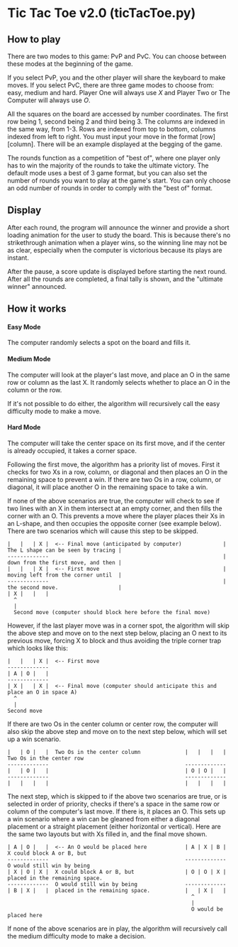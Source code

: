 # Tic Tac Toe v2.0 (ticTacToe.py)

## How to play
There are two modes to this game: PvP and PvC. You can choose between these modes at the beginning of the game.

If you select PvP, you and the other player will share the keyboard to make moves. If you select PvC, there are three
game modes to choose from: easy, medium and hard. Player One will always use *X* and Player Two or The Computer will always
use *O*.

All the squares on the board are accessed by number coordinates. The first row being 1, second being 2 and third being 3. 
The columns are indexed in the same way, from 1-3. Rows are indexed from top to bottom, columns indexed from left to right.
You must input your move in the format [row][column]. There will be an example displayed at the begging of the game.

The rounds function as a competition of "best of", where one player only has to win the majority of the rounds to take the
ultimate victory. The default mode uses a best of 3 game format, but you can also set the number of rounds you want to play at 
the game's start. You can only choose an odd number of rounds in order to comply with the "best of" format.

## Display
After each round, the program will announce the winner and provide a short loading animation for the user to study the board.
This is because there's no strikethrough animation when a player wins, so the winning line may not be as clear, especially
when the computer is victorious because its plays are instant.

After the pause, a score update is displayed before starting the next round. After all the rounds are completed, a final
tally is shown, and the "ultimate winner" announced.

## How it works

<h4>Easy Mode</h4>
The computer randomly selects a spot on the board and fills it.

<h4>Medium Mode</h4>
The computer will look at the player's last move, and place an O in the same row or column as the last X. It randomly 
selects whether to place an O in the column or the row. 

If it's not possible to do either, the algorithm will recursively call the easy difficulty mode to make a move.

<h4>Hard Mode</h4>
The computer will take the center space on its first move, and if the center is already occupied, it takes a corner space.

Following the first move, the algorithm has a priority list of moves. First it checks for two Xs in a row, column, or diagonal
and then places an O in the remaining space to prevent a win. If there are two Os in a row, column, or diagonal, it will
place another O in the remaining space to take a win.

If none of the above scenarios are true, the computer will check to see if two lines with an X in them intersect at an
empty corner, and then fills the corner with an O. This prevents a move where the player places their Xs in an L-shape,
and then occupies the opposite corner (see example below). There are two scenarios which will cause this step to be
skipped.

<!-- language: lang-none -->
    |   |   | X |  <-- Final move (anticipated by computer)             | The L shape can be seen by tracing |
    -------------                                                       | down from the first move, and then |
    |   |   | X |  <-- First move                                       | moving left from the corner until  |
    -------------                                                       | the second move.                   |
    | X |   |   |
      ^
      |
      Second move (computer should block here before the final move)

However, if the last player move was in a corner spot, the algorithm will skip the above step and move on to the next 
step below, placing an O next to its previous move, forcing X to block and thus avoiding the triple corner trap which
looks like this:

<!-- language: lang-none -->
    |   |   | X |  <-- First move
    -------------
    | A | O |   |
    -------------
    | X |   | X |  <-- Final move (computer should anticipate this and place an O in space A)
      ^
      |
    Second move

If there are two Os in the center column or center row, the computer will also skip the above step and move on to the
next step below, which will set up a win scenario.

<!-- language: lang-none -->
    |   | O |   |  Two Os in the center column              |   |   |   |  Two Os in the center row
    -------------                                           -------------
    |   | O |   |                                           | O | O |   |
    -------------                                           -------------
    |   |   |   |                                           |   |   |   |

The next step, which is skipped to if the above two scenarios are true, or is selected in order of priority, checks if
there's a space in the same row or column of the computer's last move. If there is, it places an O. This sets up a win
scenario where a win can be gleaned from either a diagonal placement or a straight placement (either horizontal or
vertical). Here are the same two layouts but with Xs filled in, and the final move shown.

<!-- language: lang-none -->
    | A | O |   |  <-- An O would be placed here            | A | X | B |  X could block A or B, but
    -------------                                           -------------  O would still win by being
    | X | O | X |  X could block A or B, but                | O | O | X |  placed in the remaining space.
    -------------  O would still win by being               -------------
    | B | X |   |  placed in the remaining space.           |   | X |   |
                                                              ^
                                                              |
                                                              O would be placed here
If none of the above scenarios are in play, the algorithm will recursively call the medium difficulty mode to make a
decision.
